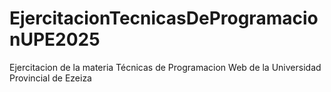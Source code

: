 # EjercitacionTecnicasDeProgramacionUPE2025
Ejercitacion de la materia Técnicas de Programacion Web de la Universidad Provincial de Ezeiza
